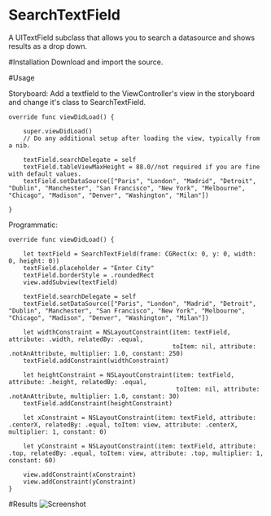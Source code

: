 # SearchTextField
A UITextField subclass that allows you to search a datasource and shows results as a drop down.

#Installation
Download and import the source.

#Usage

Storyboard: Add a textfield to the ViewController's view in the storyboard and change it's class to SearchTextField.

    override func viewDidLoad() {
        
        super.viewDidLoad()
        // Do any additional setup after loading the view, typically from a nib.
        
        textField.searchDelegate = self
        textField.tableViewMaxHeight = 88.0//not required if you are fine with default values.
        textField.setDataSource(["Paris", "London", "Madrid", "Detroit", "Dublin", "Manchester", "San Francisco", "New York", "Melbourne", "Chicago", "Madison", "Denver", "Washington", "Milan"])
        
    }
    
Programmatic:

    override func viewDidLoad() {
        
        let textField = SearchTextField(frame: CGRect(x: 0, y: 0, width: 0, height: 0))
        textField.placeholder = "Enter City"
        textField.borderStyle = .roundedRect
        view.addSubview(textField)
        
        textField.searchDelegate = self
        textField.setDataSource(["Paris", "London", "Madrid", "Detroit", "Dublin", "Manchester", "San Francisco", "New York", "Melbourne", "Chicago", "Madison", "Denver", "Washington", "Milan"])
        
        let widthConstraint = NSLayoutConstraint(item: textField, attribute: .width, relatedBy: .equal,
                                                 toItem: nil, attribute: .notAnAttribute, multiplier: 1.0, constant: 250)
        textField.addConstraint(widthConstraint)
        
        let heightConstraint = NSLayoutConstraint(item: textField, attribute: .height, relatedBy: .equal,
                                                  toItem: nil, attribute: .notAnAttribute, multiplier: 1.0, constant: 30)
        textField.addConstraint(heightConstraint)
        
        let xConstraint = NSLayoutConstraint(item: textField, attribute: .centerX, relatedBy: .equal, toItem: view, attribute: .centerX, multiplier: 1, constant: 0)
        
        let yConstraint = NSLayoutConstraint(item: textField, attribute: .top, relatedBy: .equal, toItem: view, attribute: .top, multiplier: 1, constant: 60)

        view.addConstraint(xConstraint)
        view.addConstraint(yConstraint)
    }

#Results
![Screenshot](https://sayeedhussain.github.io/searchtextfield-screenshot1.png)
